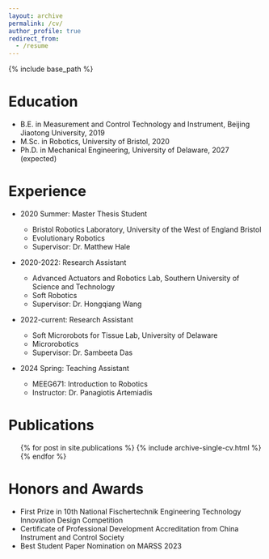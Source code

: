 ```yaml
---
layout: archive
permalink: /cv/
author_profile: true
redirect_from:
  - /resume
---
```


{% include base_path %}

Education
======
* B.E. in Measurement and Control Technology and Instrument, Beijing Jiaotong University, 2019
* M.Sc. in Robotics, University of Bristol, 2020
* Ph.D. in Mechanical Engineering, University of Delaware, 2027 (expected)

Experience
======
* 2020 Summer: Master Thesis Student
  * Bristol Robotics Laboratory, University of the West of England Bristol
  * Evolutionary Robotics
  * Supervisor: Dr. Matthew Hale

* 2020-2022: Research Assistant
  * Advanced Actuators and Robotics Lab, Southern University of Science and Technology
  * Soft Robotics
  * Supervisor: Dr. Hongqiang Wang
 
* 2022-current: Research Assistant
  * Soft Microrobots for Tissue Lab, University of Delaware
  * Microrobotics
  * Supervisor: Dr. Sambeeta Das
 
* 2024 Spring: Teaching Assistant
  * MEEG671: Introduction to Robotics
  * Instructor: Dr. Panagiotis Artemiadis
  
Publications
======
  <ul>{% for post in site.publications %}
    {% include archive-single-cv.html %}
  {% endfor %}</ul>

Honors and Awards
=====
* First Prize in 10th National Fischertechnik Engineering Technology Innovation Design Competition
* Certificate of Professional Development Accreditation from China Instrument and Control Society
* Best Student Paper Nomination on MARSS 2023
